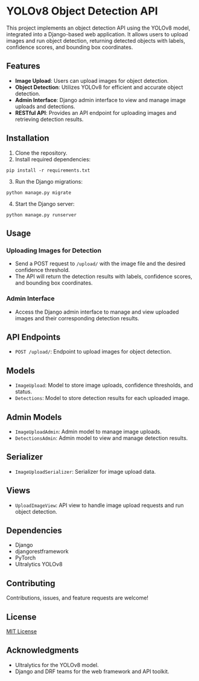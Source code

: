 # YOLOv8 Object Detection API

This project implements an object detection API using the YOLOv8 model, integrated into a Django-based web application. It allows users to upload images and run object detection, returning detected objects with labels, confidence scores, and bounding box coordinates.

## Features

- **Image Upload**: Users can upload images for object detection.
- **Object Detection**: Utilizes YOLOv8 for efficient and accurate object detection.
- **Admin Interface**: Django admin interface to view and manage image uploads and detections.
- **RESTful API**: Provides an API endpoint for uploading images and retrieving detection results.

## Installation

1. Clone the repository.
2. Install required dependencies:

```
pip install -r requirements.txt
```

3. Run the Django migrations:

```
python manage.py migrate
```

4. Start the Django server:

```
python manage.py runserver
```


## Usage

### Uploading Images for Detection

- Send a POST request to `/upload/` with the image file and the desired confidence threshold.
- The API will return the detection results with labels, confidence scores, and bounding box coordinates.

### Admin Interface

- Access the Django admin interface to manage and view uploaded images and their corresponding detection results.

## API Endpoints

- `POST /upload/`: Endpoint to upload images for object detection.

## Models

- `ImageUpload`: Model to store image uploads, confidence thresholds, and status.
- `Detections`: Model to store detection results for each uploaded image.

## Admin Models

- `ImageUploadAdmin`: Admin model to manage image uploads.
- `DetectionsAdmin`: Admin model to view and manage detection results.

## Serializer

- `ImageUploadSerializer`: Serializer for image upload data.

## Views

- `UploadImageView`: API view to handle image upload requests and run object detection.

## Dependencies

- Django
- djangorestframework
- PyTorch
- Ultralytics YOLOv8

## Contributing

Contributions, issues, and feature requests are welcome!

## License

[MIT License](LICENSE)

## Acknowledgments

- Ultralytics for the YOLOv8 model.
- Django and DRF teams for the web framework and API toolkit.
